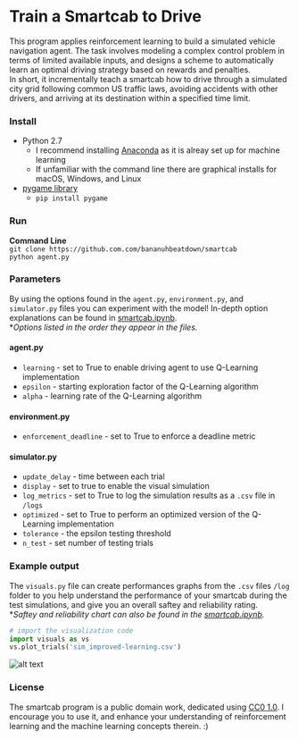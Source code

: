 # Train a Smartcab to Drive
This program applies reinforcement learning to build a simulated vehicle navigation agent. The task involves modeling a complex control problem in terms of limited available inputs, and designs a scheme to automatically learn an optimal driving strategy based on rewards and penalties.  
In short, it incrementally teach a smartcab how to drive through a simulated city grid following common US traffic laws, avoiding accidents with other drivers, and arriving at its destination within a specified time limit.

### Install
- Python 2.7
    + I recommend installing [Anaconda](https://www.continuum.io/downloads) as it is alreay set up for machine learning
    + If unfamiliar with the command line there are graphical installs for macOS, Windows, and Linux
- [pygame library](https://www.pygame.org/wiki/GettingStarted)
    + `pip install pygame`

### Run
**Command Line**  
`git clone https://github.com.com/bananuhbeatdown/smartcab`  
`python agent.py`

### Parameters
By using the options found in the `agent.py`, `environment.py`, and `simulator.py` files you can experiment with the model! In-depth option explanations can be found in [smartcab.ipynb](https://github.com/BananuhBeatDown/smartcab/blob/master/smartcab.ipynb).  
**Options listed in the order they appear in the files.*


#### agent.py
- `learning` - set to True to enable driving agent to use Q-Learning implementation
- `epsilon` - starting exploration factor of the Q-Learning algorithm
- `alpha` - learning rate of the Q-Learning algorithm

#### environment.py
- `enforcement_deadline` - set to True to enforce a deadline metric

#### simulator.py
- `update_delay` - time between each trial
- `display` - set to true to enable the visual simulation
- `log_metrics` - set to True to log the simulation results as a `.csv` file in `/logs`
- `optimized` - set to True to perform an optimized version of the Q-Learning implementation
- `tolerance` - the epsilon testing threshold
- `n_test` - set number of testing trials

### Example output
The `visuals.py` file can create performances graphs from the `.csv` files `/log` folder to you help understand the performance of your smartcab during the test simulations, and give you an overall saftey and reliability rating.  
**Saftey and reliability chart can also be found in the [smartcab.ipynb](https://github.com/BananuhBeatDown/smartcab/blob/master/smartcab.ipynb).*
```python
# import the visualization code
import visuals as vs
vs.plot_trials('sim_improved-learning.csv')
```
![alt text](https://user-images.githubusercontent.com/10539813/27612976-6611ae24-5b99-11e7-9262-d541392d48f6.png)

### License
The smartcab program is a public domain work, dedicated using [CC0 1.0](https://creativecommons.org/publicdomain/zero/1.0/). I encourage you to use it, and enhance your understanding of reinforcement learning and the machine learning concepts therein. :)

